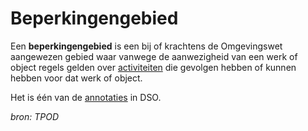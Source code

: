 # Beperkingengebied

Een **beperkingengebied** is een bij of krachtens de Omgevingswet aangewezen gebied waar vanwege de aanwezigheid van een werk of object regels gelden over
[activiteiten](#begrip-activiteit) die gevolgen hebben of kunnen hebben voor dat werk of object.

Het is één van de [annotaties](#begrip-annotatie-annoteren) in DSO.

*bron: TPOD*
